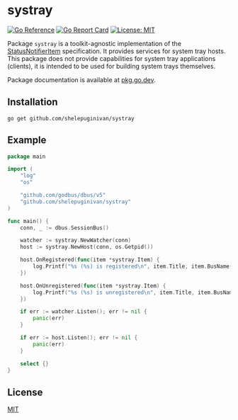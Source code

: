 # systray

[![Go Reference](https://pkg.go.dev/badge/github.com/shelepuginivan/systray.svg)](https://pkg.go.dev/github.com/shelepuginivan/systray)
[![Go Report Card](https://goreportcard.com/badge/github.com/shelepuginivan/systray)](https://goreportcard.com/report/github.com/shelepuginivan/systray)
[![License: MIT](https://img.shields.io/badge/License-MIT-00cc00.svg)](https://github.com/shelepuginivan/systray/blob/main/LICENSE)

Package `systray` is a toolkit-agnostic implementation of the
[StatusNotifierItem](https://www.freedesktop.org/wiki/Specifications/StatusNotifierItem/)
specification. It provides services for system tray hosts. This package does
not provide capabilities for system tray applications (clients), it is intended
to be used for building system trays themselves.

Package documentation is available at [pkg.go.dev](https://pkg.go.dev/github.com/shelepuginivan/systray).

## Installation

```shell
go get github.com/shelepuginivan/systray
```

## Example

```go
package main

import (
	"log"
	"os"

	"github.com/godbus/dbus/v5"
	"github.com/shelepuginivan/systray"
)

func main() {
	conn, _ := dbus.SessionBus()

	watcher := systray.NewWatcher(conn)
	host := systray.NewHost(conn, os.Getpid())

	host.OnRegistered(func(item *systray.Item) {
		log.Printf("%s (%s) is registered\n", item.Title, item.BusName())
	})

	host.OnUnregistered(func(item *systray.Item) {
		log.Printf("%s (%s) is unregistered\n", item.Title, item.BusName())
	})

	if err := watcher.Listen(); err != nil {
		panic(err)
	}

	if err := host.Listen(); err != nil {
		panic(err)
	}

	select {}
}
```

## License

[MIT](https://github.com/shelepuginivan/systray/blob/main/LICENSE)
